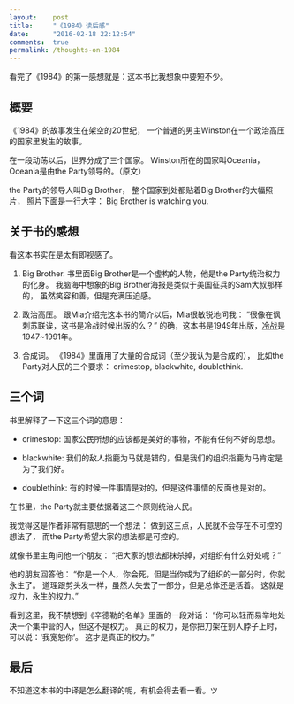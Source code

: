 ```yaml
---
layout:    post
title:     "《1984》读后感"
date:      "2016-02-18 22:12:54"
comments:  true
permalink: /thoughts-on-1984
---
```


看完了《1984》的第一感想就是：这本书比我想象中要短不少。

<!--MORE-->


## 概要

《1984》的故事发生在架空的20世纪，
一个普通的男主Winston在一个政治高压的国家里发生的故事。

在一段动荡以后，世界分成了三个国家。
Winston所在的国家叫Oceania，Oceania是由the Party领导的。（原文）

the Party的领导人叫Big Brother，
整个国家到处都贴着Big Brother的大幅照片，
照片下面是一行大字：
Big Brother is watching you.


## 关于书的感想

看这本书实在是太有即视感了。

1. Big Brother.
   书里面Big Brother是一个虚构的人物，他是the Party统治权力的化身。
   我脑海中想象的Big Brother海报是类似于美国征兵的Sam大叔那样的，
   虽然笑容和善，但是充满压迫感。

2. 政治高压。
   跟Mia介绍完这本书的简介以后，Mia很敏锐地问我：
   “很像在讽刺苏联诶，这书是冷战时候出版的么？”
   的确，这本书是1949年出版，[冷战][cold-war]是1947~1991年。

3. 合成词。
   《1984》里面用了大量的合成词（至少我认为是合成的），
   比如the Party对人民的三个要求：
   crimestop, blackwhite, doublethink.


## 三个词

书里解释了一下这三个词的意思：

* crimestop: 国家公民所想的应该都是美好的事物，不能有任何不好的思想。

* blackwhite: 我们的敌人指鹿为马就是错的，但是我们的组织指鹿为马肯定是为了我们好。

* doublethink: 有的时候一件事情是对的，但是这件事情的反面也是对的。

在书里，the Party就主要依据着这三个原则统治人民。

我觉得这是作者非常有意思的一个想法：
做到这三点，人民就不会存在不可控的想法了，
而the Party希望大家的想法都是可控的。

就像书里主角问他一个朋友：
“把大家的想法都抹杀掉，对组织有什么好处呢？”

他的朋友回答他：
“你是一个人，你会死，但是当你成为了组织的一部分时，你就永生了。
道理跟剪头发一样，虽然人失去了一部分，但是总体还是活着。
这就是权力，永生的权力。”

看到这里，我不禁想到《辛德勒的名单》里面的一段对话：
“你可以轻而易举地处决一个集中营的人，但这不是权力。
真正的权力，是你把刀架在别人脖子上时，可以说：‘我宽恕你’。
这才是真正的权力。”


## 最后

不知道这本书的中译是怎么翻译的呢，有机会得去看一看。ツ

[2016-book-list]: /my-reading-list-2016
[cold-war]: https://en.wikipedia.org/wiki/Cold_War   
